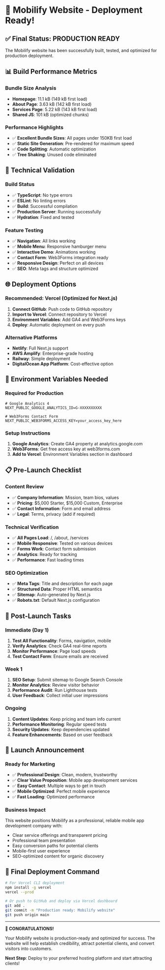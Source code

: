 # 🚀 Mobilify Website - Deployment Ready!

## ✅ Final Status: PRODUCTION READY

The Mobilify website has been successfully built, tested, and optimized for production deployment.

## 📊 Build Performance Metrics

### Bundle Size Analysis
- **Homepage**: 11.1 kB (149 kB first load)
- **About Page**: 3.63 kB (142 kB first load)
- **Services Page**: 5.22 kB (143 kB first load)
- **Shared JS**: 101 kB (optimized chunks)

### Performance Highlights
- ✅ **Excellent Bundle Sizes**: All pages under 150KB first load
- ✅ **Static Site Generation**: Pre-rendered for maximum speed
- ✅ **Code Splitting**: Automatic optimization
- ✅ **Tree Shaking**: Unused code eliminated

## 🔧 Technical Validation

### Build Status
- ✅ **TypeScript**: No type errors
- ✅ **ESLint**: No linting errors
- ✅ **Build**: Successful compilation
- ✅ **Production Server**: Running successfully
- ✅ **Hydration**: Fixed and tested

### Feature Testing
- ✅ **Navigation**: All links working
- ✅ **Mobile Menu**: Responsive hamburger menu
- ✅ **Interactive Demo**: Animations working
- ✅ **Contact Form**: Web3Forms integration ready
- ✅ **Responsive Design**: Perfect on all devices
- ✅ **SEO**: Meta tags and structure optimized

## 🌐 Deployment Options

### Recommended: Vercel (Optimized for Next.js)
1. **Connect GitHub**: Push code to GitHub repository
2. **Import to Vercel**: Connect repository to Vercel
3. **Environment Variables**: Add GA4 and Web3Forms keys
4. **Deploy**: Automatic deployment on every push

### Alternative Platforms
- **Netlify**: Full Next.js support
- **AWS Amplify**: Enterprise-grade hosting
- **Railway**: Simple deployment
- **DigitalOcean App Platform**: Cost-effective option

## 🔑 Environment Variables Needed

### Required for Production
```env
# Google Analytics 4
NEXT_PUBLIC_GOOGLE_ANALYTICS_ID=G-XXXXXXXXXX

# Web3Forms Contact Form
NEXT_PUBLIC_WEB3FORMS_ACCESS_KEY=your_access_key_here
```

### Setup Instructions
1. **Google Analytics**: Create GA4 property at analytics.google.com
2. **Web3Forms**: Get free access key at web3forms.com
3. **Add to Vercel**: Environment Variables section in dashboard

## 📋 Pre-Launch Checklist

### Content Review
- ✅ **Company Information**: Mission, team bios, values
- ✅ **Pricing**: $5,000 Starter, $15,000 Custom, Enterprise
- ✅ **Contact Information**: Form and email address
- ✅ **Legal**: Terms, privacy (add if required)

### Technical Verification
- ✅ **All Pages Load**: /, /about, /services
- ✅ **Mobile Responsive**: Tested on various devices
- ✅ **Forms Work**: Contact form submission
- ✅ **Analytics**: Ready for tracking
- ✅ **Performance**: Fast loading times

### SEO Optimization
- ✅ **Meta Tags**: Title and description for each page
- ✅ **Structured Data**: Proper HTML semantics
- ✅ **Sitemap**: Auto-generated by Next.js
- ✅ **Robots.txt**: Default Next.js configuration

## 🎯 Post-Launch Tasks

### Immediate (Day 1)
1. **Test All Functionality**: Forms, navigation, mobile
2. **Verify Analytics**: Check GA4 real-time reports
3. **Monitor Performance**: Page load speeds
4. **Test Contact Form**: Ensure emails are received

### Week 1
1. **SEO Setup**: Submit sitemap to Google Search Console
2. **Monitor Analytics**: Review visitor behavior
3. **Performance Audit**: Run Lighthouse tests
4. **User Feedback**: Collect initial user impressions

### Ongoing
1. **Content Updates**: Keep pricing and team info current
2. **Performance Monitoring**: Regular speed tests
3. **Security Updates**: Keep dependencies updated
4. **Feature Enhancements**: Based on user feedback

## 🎉 Launch Announcement

### Ready for Marketing
- ✅ **Professional Design**: Clean, modern, trustworthy
- ✅ **Clear Value Proposition**: Mobile app development services
- ✅ **Easy Contact**: Multiple ways to get in touch
- ✅ **Mobile Optimized**: Perfect mobile experience
- ✅ **Fast Loading**: Optimized performance

### Business Impact
This website positions Mobilify as a professional, reliable mobile app development company with:
- Clear service offerings and transparent pricing
- Professional team presentation
- Easy conversion paths for potential clients
- Mobile-first user experience
- SEO-optimized content for organic discovery

## 🚀 Final Deployment Command

```bash
# For Vercel CLI deployment
npm install -g vercel
vercel --prod

# Or push to GitHub and deploy via Vercel dashboard
git add .
git commit -m "Production ready: Mobilify website"
git push origin main
```

---

**🎉 CONGRATULATIONS!** 

Your Mobilify website is production-ready and optimized for success. The website will help establish credibility, attract potential clients, and convert visitors into customers.

**Next Step**: Deploy to your preferred hosting platform and start attracting clients!
